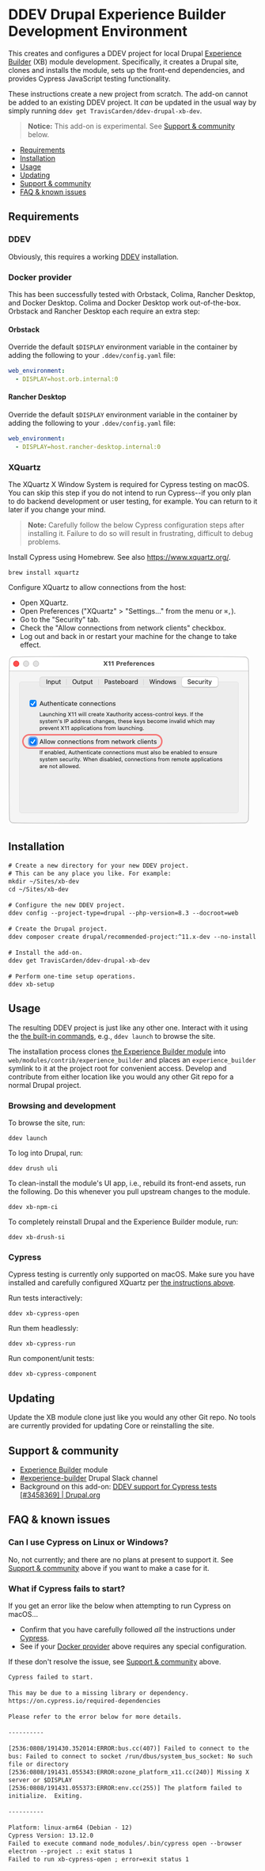 # DDEV Drupal Experience Builder Development Environment

This creates and configures a DDEV project for local Drupal [Experience Builder](https://www.drupal.org/project/experience_builder) (XB) module development. Specifically, it creates a Drupal site, clones and installs the module, sets up the front-end dependencies, and provides Cypress JavaScript testing functionality.

These instructions create a new project from scratch. The add-on cannot be added to an existing DDEV project. It _can_ be updated in the usual way by simply running `ddev get TravisCarden/ddev-drupal-xb-dev`.

>  **Notice:** This add-on is experimental. See [Support & community](#support--community) below.

- [Requirements](#requirements)
- [Installation](#installation)
- [Usage](#usage)
- [Updating](#updating)
- [Support & community](#support--community)
- [FAQ & known issues](#faq--known-issues)

## Requirements

### DDEV

Obviously, this requires a working [DDEV](https://ddev.com/) installation.

### Docker provider
This has been successfully tested with Orbstack, Colima, Rancher Desktop, and Docker Desktop. Colima and Docker Desktop work out-of-the-box. Orbstack and Rancher Desktop each require an extra step:

#### Orbstack

Override the default `$DISPLAY` environment variable in the container by adding the following to your `.ddev/config.yaml` file:

```yaml
web_environment:
  - DISPLAY=host.orb.internal:0
```

#### Rancher Desktop

Override the default `$DISPLAY` environment variable in the container by adding the following to your `.ddev/config.yaml` file:

```yaml
web_environment:
  - DISPLAY=host.rancher-desktop.internal:0
```

### XQuartz

The XQuartz X Window System is required for Cypress testing on macOS. You can skip this step if you do not intend to run Cypress--if you only plan to do backend development or user testing, for example. You can return to it later if you change your mind.

> **Note:** Carefully follow the below Cypress configuration steps after installing it. Failure to do so will result in frustrating, difficult to debug problems.

Install Cypress using Homebrew. See also https://www.xquartz.org/.

```shell
brew install xquartz
```

Configure XQuartz to allow connections from the host:

- Open XQuartz.
- Open Preferences ("XQuartz" > "Settings..." from the menu or `⌘,`).
- Go to the "Security" tab.
- Check the "Allow connections from network clients" checkbox.
- Log out and back in or restart your machine for the change to take effect.

![XQuartz Preferences dialog](resources/xquartz-settings.png)

## Installation

```shell
# Create a new directory for your new DDEV project.
# This can be any place you like. For example:
mkdir ~/Sites/xb-dev
cd ~/Sites/xb-dev

# Configure the new DDEV project.
ddev config --project-type=drupal --php-version=8.3 --docroot=web

# Create the Drupal project.
ddev composer create drupal/recommended-project:^11.x-dev --no-install

# Install the add-on.
ddev get TravisCarden/ddev-drupal-xb-dev

# Perform one-time setup operations.
ddev xb-setup
```

## Usage

The resulting DDEV project is just like any other one. Interact with it using the [the built-in commands](https://ddev.readthedocs.io/en/stable/users/usage/commands/), e.g., `ddev launch` to browse the site.

The installation process clones [the Experience Builder module](https://www.drupal.org/project/experience_builder) into `web/modules/contrib/experience_builder` and places an `experience_builder` symlink to it at the project root for convenient access. Develop and contribute from either location like you would any other Git repo for a normal Drupal project.

### Browsing and development

To browse the site, run:

```shell
ddev launch
```

To log into Drupal, run:

```shell
ddev drush uli
```

To clean-install the module's UI app, i.e., rebuild its front-end assets, run the following. Do this whenever you pull upstream changes to the module.

```shell
ddev xb-npm-ci
```

To completely reinstall Drupal and the Experience Builder module, run:

```shell
ddev xb-drush-si
```

### Cypress

Cypress testing is currently only supported on macOS. Make sure you have installed and carefully configured XQuartz per [the instructions above](#xquartz).

Run tests interactively:

```shell
ddev xb-cypress-open
```

Run them headlessly:

```shell
ddev xb-cypress-run
```

Run component/unit tests:

```shell
ddev xb-cypress-component
```

## Updating

Update the XB module clone just like you would any other Git repo. No tools are currently provided for updating Core or reinstalling the site.

## Support & community

- [Experience Builder](https://www.drupal.org/project/experience_builder) module
- [#experience-builder](https://drupal.slack.com/archives/C072JMEPUS1) Drupal Slack channel
- Background on this add-on: [DDEV support for Cypress tests [#3458369] | Drupal.org](https://www.drupal.org/project/experience_builder/issues/3458369)

## FAQ & known issues

### Can I use Cypress on Linux or Windows?

No, not currently; and there are no plans at present to support it. See [Support & community](#support--community) above if you want to make a case for it.

### What if Cypress fails to start?

If you get an error like the below when attempting to run Cypress on macOS...

- Confirm that you have carefully followed _all_ the instructions under [Cypress](#cypress).
- See if your [Docker provider](#docker-provider) above requires any special configuration.

If these don't resolve the issue, see [Support & community](#support--community) above.

```
Cypress failed to start.

This may be due to a missing library or dependency. https://on.cypress.io/required-dependencies

Please refer to the error below for more details.

----------

[2536:0808/191430.352014:ERROR:bus.cc(407)] Failed to connect to the bus: Failed to connect to socket /run/dbus/system_bus_socket: No such file or directory
[2536:0808/191431.055343:ERROR:ozone_platform_x11.cc(240)] Missing X server or $DISPLAY
[2536:0808/191431.055373:ERROR:env.cc(255)] The platform failed to initialize.  Exiting.

----------

Platform: linux-arm64 (Debian - 12)
Cypress Version: 13.12.0
Failed to execute command node_modules/.bin/cypress open --browser electron --project .: exit status 1
Failed to run xb-cypress-open ; error=exit status 1
```
